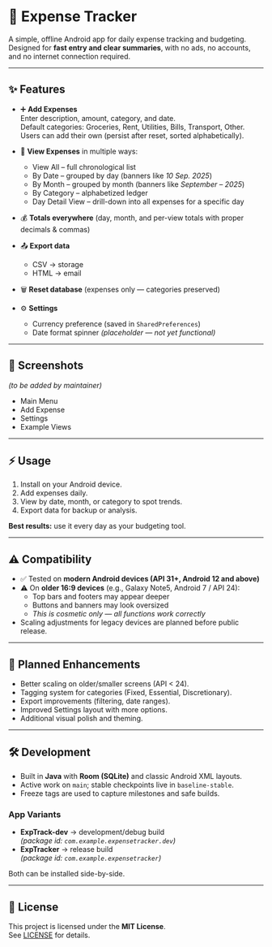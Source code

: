 # 📒 Expense Tracker

A simple, offline Android app for daily expense tracking and budgeting.  
Designed for **fast entry and clear summaries**, with no ads, no accounts, and no internet connection required.

---

## ✨ Features

- ➕ **Add Expenses**  
  Enter description, amount, category, and date.  
  Default categories: Groceries, Rent, Utilities, Bills, Transport, Other.  
  Users can add their own (persist after reset, sorted alphabetically).

- 👀 **View Expenses** in multiple ways:
  - View All – full chronological list
  - By Date – grouped by day (banners like *10 Sep. 2025*)
  - By Month – grouped by month (banners like *September – 2025*)
  - By Category – alphabetized ledger
  - Day Detail View – drill-down into all expenses for a specific day

- 💰 **Totals everywhere** (day, month, and per-view totals with proper decimals & commas)

- 📤 **Export data**  
  - CSV → storage  
  - HTML → email

- 🗑 **Reset database** (expenses only — categories preserved)

- ⚙️ **Settings**
  - Currency preference (saved in `SharedPreferences`)
  - Date format spinner *(placeholder — not yet functional)*

---

## 📱 Screenshots

*(to be added by maintainer)*  
- Main Menu  
- Add Expense  
- Settings  
- Example Views  

---

## ⚡ Usage

1. Install on your Android device.  
2. Add expenses daily.  
3. View by date, month, or category to spot trends.  
4. Export data for backup or analysis.  

**Best results:** use it every day as your budgeting tool.

---

## ⚠️ Compatibility

- ✅ Tested on **modern Android devices (API 31+, Android 12 and above)**  
- ⚠️ On **older 16:9 devices** (e.g., Galaxy Note5, Android 7 / API 24):
  - Top bars and footers may appear deeper  
  - Buttons and banners may look oversized  
  - *This is cosmetic only — all functions work correctly*  
- Scaling adjustments for legacy devices are planned before public release.

---

## 🚀 Planned Enhancements

- Better scaling on older/smaller screens (API < 24).  
- Tagging system for categories (Fixed, Essential, Discretionary).  
- Export improvements (filtering, date ranges).  
- Improved Settings layout with more options.  
- Additional visual polish and theming.  

---

## 🛠 Development

- Built in **Java** with **Room (SQLite)** and classic Android XML layouts.  
- Active work on `main`; stable checkpoints live in `baseline-stable`.  
- Freeze tags are used to capture milestones and safe builds.  

### App Variants

- **ExpTrack-dev** → development/debug build  
  *(package id: `com.example.expensetracker.dev`)*  
- **ExpTracker** → release build  
  *(package id: `com.example.expensetracker`)*  

Both can be installed side-by-side.

---

## 📜 License

This project is licensed under the **MIT License**.  
See [LICENSE](LICENSE) for details.
